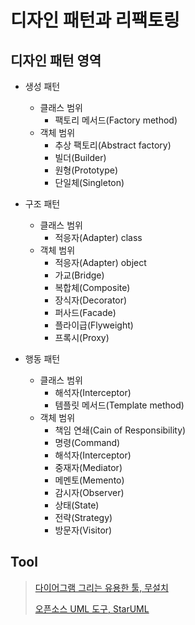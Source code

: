 # 디자인 패턴과 리팩토링

## 디자인 패턴 영역

- 생성 패턴
  - 클래스 범위
    - 팩토리 메서드(Factory method)
  - 객체 범위
    - 추상 팩토리(Abstract factory)
    - 빌더(Builder)
    - 원형(Prototype)
    - 단일체(Singleton)
    
- 구조 패턴
  - 클래스 범위
    - 적응자(Adapter) class
  - 객체 범위
    - 적응자(Adapter) object
    - 가교(Bridge)
    - 복합체(Composite)
    - 장식자(Decorator)
    - 퍼사드(Facade)
    - 플라이급(Flyweight)
    - 프록시(Proxy)
 
- 행동 패턴
  - 클래스 범위
    - 해석자(Interceptor)
    - 템플릿 메서드(Template method)
  - 객체 범위
    - 책임 연쇄(Cain of Responsibility)
    - 명령(Command)
    - 해석자(Interceptor)
    - 중재자(Mediator)
    - 메멘토(Memento)
    - 감시자(Observer)
    - 상태(State)
    - 전략(Strategy)
    - 방문자(Visitor)
    
## Tool

> [다이어그램 그리는 유용한 툴, 무설치](https://online.visual-paradigm.com/drive)
>
> [오픈소스 UML 도구, StarUML](http://staruml.io/)

